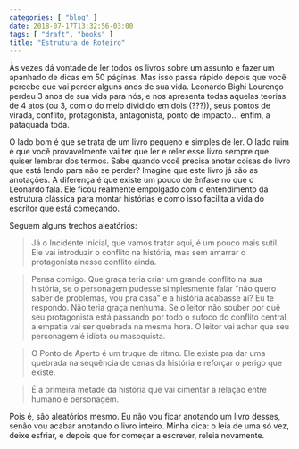 ```yaml
---
categories: [ "blog" ]
date: 2018-07-17T13:32:56-03:00
tags: [ "draft", "books" ]
title: "Estrutura de Roteiro"
---
```

Às vezes dá vontade de ler todos os livros sobre um assunto e fazer um apanhado de dicas em 50 páginas. Mas isso passa rápido depois que você percebe que vai perder alguns anos de sua vida. Leonardo Bighi Lourenço perdeu 3 anos de sua vida para nós, e nos apresenta todas aquelas teorias de 4 atos (ou 3, com o do meio dividido em dois (???)), seus pontos de virada, conflito, protagonista, antagonista, ponto de impacto... enfim, a pataquada toda.

O lado bom é que se trata de um livro pequeno e simples de ler. O lado ruim é que você provavelmente vai ter que ler e reler esse livro sempre que quiser lembrar dos termos. Sabe quando você precisa anotar coisas do livro que está lendo para não se perder? Imagine que este livro já são as anotações. A diferença é que existe um pouco de ênfase no que o Leonardo fala. Ele ficou realmente empolgado com o entendimento da estrutura clássica para montar histórias e como isso facilita a vida do escritor que está começando.

Seguem alguns trechos aleatórios:

> Já o Incidente Inicial, que vamos tratar aqui, é um pouco mais sutil. Ele vai introduzir o conflito na história, mas sem amarrar o protagonista nesse conflito ainda. 

> Pensa comigo. Que graça teria criar um grande conflito na sua história, se o personagem pudesse simplesmente falar "não quero saber de problemas, vou pra casa" e a história acabasse aí? Eu te respondo. Não teria graça nenhuma. Se o leitor não souber por quê seu protagonista está passando por todo o sufoco do conflito central, a empatia vai ser quebrada na mesma hora. O leitor vai achar que seu personagem é idiota ou masoquista. 

> O Ponto de Aperto é um truque de ritmo. Ele existe pra dar uma quebrada na sequência de cenas da história e reforçar o perigo que existe. 

> É a primeira metade da história que vai cimentar a relação entre humano e personagem. 

Pois é, são aleatórios mesmo. Eu não vou ficar anotando um livro desses, senão vou acabar anotando o livro inteiro. Minha dica: o leia de uma só vez, deixe esfriar, e depois que for começar a escrever, releia novamente.
